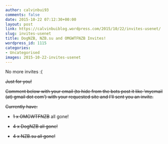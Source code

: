 ```yaml
---
author: calvinbui93
comments: false
date: 2015-10-22 07:12:30+00:00
layout: post
link: https://calvinbuiblog.wordpress.com/2015/10/22/invites-usenet/
slug: invites-usenet
title: DogNZB, NZB.su and OMGWTFNZB Invites!
wordpress_id: 1115
categories:
- Uncategorised
images: 2015-10-22-invites-usenet
---
```


No more invites :(

<del>Just for you!</del>

<del>Comment below with your email (to hide from the bots post it like 'myemail (at) gmail dot com') with your requested site and I'll sent you an invite.</del>

<del>Currently have:</del>



	
  * <del>1 x OMGWTFNZB</del> all gone!

	
  * <del>4 x DogNZB all gone!</del>

	
  * <del>4 x NZB.su all gone!</del>


